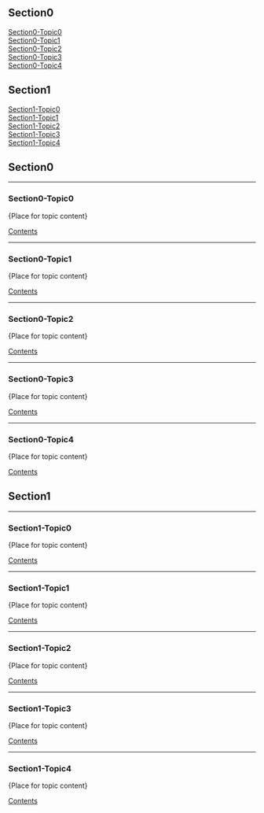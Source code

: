## <a id="0">Section0</a>  
[Section0-Topic0](#0.0)  
[Section0-Topic1](#0.1)  
[Section0-Topic2](#0.2)  
[Section0-Topic3](#0.3)  
[Section0-Topic4](#0.4)  

## <a id="1">Section1</a>  
[Section1-Topic0](#1.0)  
[Section1-Topic1](#1.1)  
[Section1-Topic2](#1.2)  
[Section1-Topic3](#1.3)  
[Section1-Topic4](#1.4)  


## Section0  

---  

### <a id="0.0">Section0-Topic0</a>  

{Place for topic content}  

[Contents](#0)  

---  

### <a id="0.1">Section0-Topic1</a>  

{Place for topic content}  

[Contents](#0)  

---  

### <a id="0.2">Section0-Topic2</a>  

{Place for topic content}  

[Contents](#0)  

---  

### <a id="0.3">Section0-Topic3</a>  

{Place for topic content}  

[Contents](#0)  

---  

### <a id="0.4">Section0-Topic4</a>  

{Place for topic content}  

[Contents](#0)  

## Section1  

---  

### <a id="1.0">Section1-Topic0</a>  

{Place for topic content}  

[Contents](#1)  

---  

### <a id="1.1">Section1-Topic1</a>  

{Place for topic content}  

[Contents](#1)  

---  

### <a id="1.2">Section1-Topic2</a>  

{Place for topic content}  

[Contents](#1)  

---  

### <a id="1.3">Section1-Topic3</a>  

{Place for topic content}  

[Contents](#1)  

---  

### <a id="1.4">Section1-Topic4</a>  

{Place for topic content}  

[Contents](#1)  


